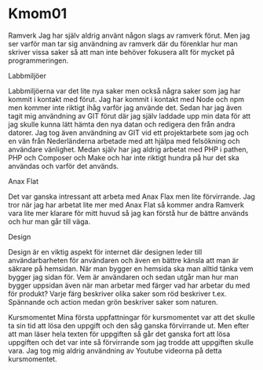 Kmom01
===============================

Ramverk
Jag har själv aldrig använt någon slags av ramverk förut. Men jag ser varför man tar sig användning av ramverk där du förenklar hur man skriver vissa saker så att man inte behöver fokusera allt för mycket på programmeringen.

Labbmiljöer

Labbmiljöerna var det lite nya saker men också några saker som jag har kommit i kontakt med förut. Jag har kommit i kontakt med Node och npm men kommer inte riktigt ihåg varför jag använde det. Sedan har jag även tagit mig användning av GIT förut där jag själv laddade upp min data för att jag skulle kunna lätt hämta den nya datan och redigera den från andra datorer. Jag tog även användning av GIT vid ett projektarbete som jag och en vän från Nederländerna arbetade med att hjälpa med felsökning och användare vänlighet. Medan själv har jag aldrig arbetat med PHP i pathen, PHP och Composer och Make och har inte riktigt hundra på hur det ska användas och varför det används.

Anax Flat

Det var ganska intressant att arbeta med Anax Flax men lite förvirrande. Jag tror när jag har arbetat lite mer med Anax Flat så kommer andra Ramverk vara lite mer klarare för mitt huvud så jag kan förstå hur de bättre används och hur man går till väga.

Design

Design är en viktig aspekt för internet där designen leder till användarbarheten för användaren och även en bättre känsla att man är säkrare på hemsidan. När man bygger en hemsida ska man alltid tänka vem bygger jag sidan för. Vem är användaren och sedan utgår man hur man bygger uppsidan även när man arbetar med färger vad har arbetar du med för produkt? Varje färg beskriver olika saker som röd beskriver t.ex. Spännande och action medan grön beskriver saker som naturen.

Kursmomentet
Mina första uppfattningar för kursmomentet var att det skulle ta sin tid att lösa den uppgift och den såg ganska förvirrande ut. Men efter att man läser hela texten för uppgiften så går det ganska fort att lösa uppgiften och det var inte så förvirrande som jag trodde att uppgiften skulle vara. Jag tog mig aldrig användning av Youtube videorna på detta kursmomentet.
